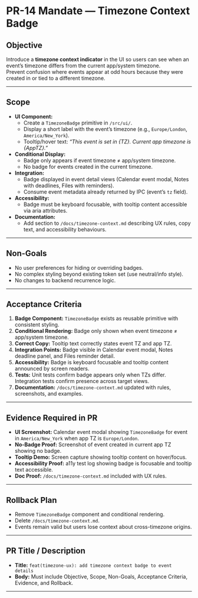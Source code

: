 # PR-14 Mandate — Timezone Context Badge

## Objective
Introduce a **timezone context indicator** in the UI so users can see when an event’s timezone differs from the current app/system timezone.  
Prevent confusion where events appear at odd hours because they were created in or tied to a different timezone.

---

## Scope
- **UI Component:**
  - Create a `TimezoneBadge` primitive in `/src/ui/`.
  - Display a short label with the event’s timezone (e.g., `Europe/London`, `America/New_York`).
  - Tooltip/hover text: *“This event is set in {TZ}. Current app timezone is {AppTZ}.”*
- **Conditional Display:**
  - Badge only appears if event timezone ≠ app/system timezone.
  - No badge for events created in the current timezone.
- **Integration:**
  - Badge displayed in event detail views (Calendar event modal, Notes with deadlines, Files with reminders).
  - Consume event metadata already returned by IPC (event’s `tz` field).
- **Accessibility:**
  - Badge must be keyboard focusable, with tooltip content accessible via aria attributes.
- **Documentation:**
  - Add section to `/docs/timezone-context.md` describing UX rules, copy text, and accessibility behaviours.

---

## Non-Goals
- No user preferences for hiding or overriding badges.  
- No complex styling beyond existing token set (use neutral/info style).  
- No changes to backend recurrence logic.  

---

## Acceptance Criteria
1. **Badge Component:** `TimezoneBadge` exists as reusable primitive with consistent styling.  
2. **Conditional Rendering:** Badge only shown when event timezone ≠ app/system timezone.  
3. **Correct Copy:** Tooltip text correctly states event TZ and app TZ.  
4. **Integration Points:** Badge visible in Calendar event modal, Notes deadline panel, and Files reminder detail.  
5. **Accessibility:** Badge is keyboard focusable and tooltip content announced by screen readers.  
6. **Tests:** Unit tests confirm badge appears only when TZs differ. Integration tests confirm presence across target views.  
7. **Documentation:** `/docs/timezone-context.md` updated with rules, screenshots, and examples.  

---

## Evidence Required in PR
- **UI Screenshot:** Calendar event modal showing `TimezoneBadge` for event in `America/New_York` when app TZ is `Europe/London`.  
- **No-Badge Proof:** Screenshot of event created in current app TZ showing no badge.  
- **Tooltip Demo:** Screen capture showing tooltip content on hover/focus.  
- **Accessibility Proof:** a11y test log showing badge is focusable and tooltip text accessible.  
- **Doc Proof:** `/docs/timezone-context.md` included with UX rules.  

---

## Rollback Plan
- Remove `TimezoneBadge` component and conditional rendering.  
- Delete `/docs/timezone-context.md`.  
- Events remain valid but users lose context about cross-timezone origins.  

---

## PR Title / Description
- **Title:** `feat(timezone-ux): add timezone context badge to event details`  
- **Body:** Must include Objective, Scope, Non-Goals, Acceptance Criteria, Evidence, and Rollback.

---
```
